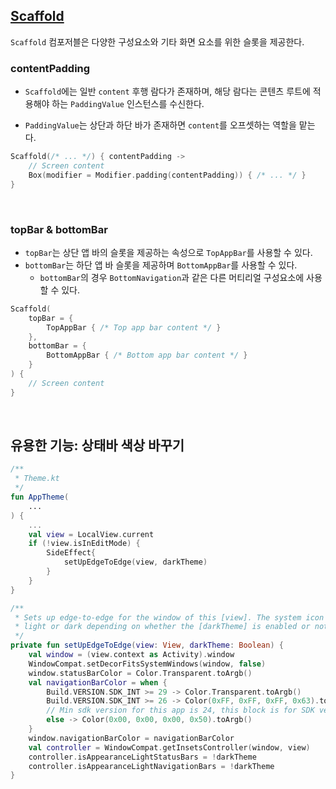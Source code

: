 ## [Scaffold](https://developer.android.com/jetpack/compose/layouts/material?hl=ko#scaffold) 

`Scaffold` 컴포저블은 다양한 구성요소와 기타 화면 요소를 위한 슬롯을 제공한다.

### contentPadding

- `Scaffold`에는 일반 `content` 후행 람다가 존재하며, 해당 람다는 콘텐츠 루트에 적용해야 하는 `PaddingValue` 인스턴스를 수신한다.

- `PaddingValue`는 상단과 하단 바가 존재하면 `content`를 오프셋하는 역할을 맡는다. 

```kotlin
Scaffold(/* ... */) { contentPadding ->
    // Screen content
    Box(modifier = Modifier.padding(contentPadding)) { /* ... */ }
}
```
<br>

### topBar & bottomBar

- `topBar`는 상단 앱 바의 슬롯을 제공하는 속성으로 `TopAppBar`를 사용할 수 있다.
- `bottomBar`는 하단 앱 바 슬롯을 제공하며 `BottomAppBar`를 사용할 수 있다.
  - `bottomBar`의 경우 `BottomNavigation`과 같은 다른 머티리얼 구성요소에 사용할 수 있다.
```kotlin
Scaffold(
    topBar = {
        TopAppBar { /* Top app bar content */ }
    },
    bottomBar = {
        BottomAppBar { /* Bottom app bar content */ }
    }
) {
    // Screen content
}
```
<br>

## 유용한 기능: 상태바 색상 바꾸기
```kotlin
/**
 * Theme.kt
 */
fun AppTheme(
    ...
) {
    ...
    val view = LocalView.current
    if (!view.isInEditMode) {
        SideEffect{
            setUpEdgeToEdge(view, darkTheme)
        }
    }
}

/**
 * Sets up edge-to-edge for the window of this [view]. The system icon colors are set to either
 * light or dark depending on whether the [darkTheme] is enabled or not.
 */
private fun setUpEdgeToEdge(view: View, darkTheme: Boolean) {
    val window = (view.context as Activity).window
    WindowCompat.setDecorFitsSystemWindows(window, false)
    window.statusBarColor = Color.Transparent.toArgb()
    val navigationBarColor = when {
        Build.VERSION.SDK_INT >= 29 -> Color.Transparent.toArgb()
        Build.VERSION.SDK_INT >= 26 -> Color(0xFF, 0xFF, 0xFF, 0x63).toArgb()
        // Min sdk version for this app is 24, this block is for SDK versions 24 and 25
        else -> Color(0x00, 0x00, 0x00, 0x50).toArgb()
    }
    window.navigationBarColor = navigationBarColor
    val controller = WindowCompat.getInsetsController(window, view)
    controller.isAppearanceLightStatusBars = !darkTheme
    controller.isAppearanceLightNavigationBars = !darkTheme
}
```
